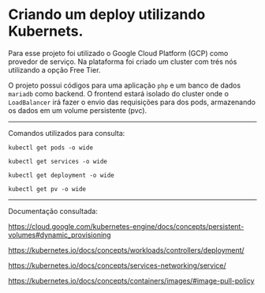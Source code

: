 # Criando um deploy utilizando Kubernets.
Para esse projeto foi utilizado o Google Cloud Platform (GCP) como provedor de serviço.
Na plataforma foi criado um cluster com trés nós utilizando a opção Free Tier.

O projeto possui códigos para uma aplicação ```php``` e um banco de dados ```mariadb``` como backend.
O frontend estará isolado do cluster onde o ```LoadBalancer``` irá fazer o envio das requisições para dos pods, armazenando os dados em um volume persistente (pvc).

-------------------------

Comandos utilizados para consulta:
```
kubectl get pods -o wide
```
```
kubectl get services -o wide
```
```
kubectl get deployment -o wide
```
```
kubectl get pv -o wide
```

------------------------

Documentação consultada:

https://cloud.google.com/kubernetes-engine/docs/concepts/persistent-volumes#dynamic_provisioning

https://kubernetes.io/docs/concepts/workloads/controllers/deployment/

https://kubernetes.io/docs/concepts/services-networking/service/

https://kubernetes.io/docs/concepts/containers/images/#image-pull-policy
